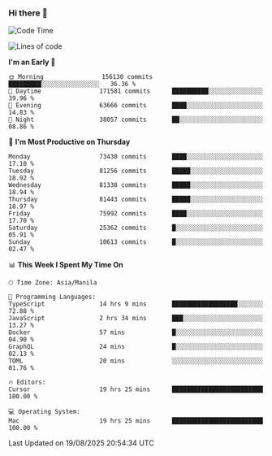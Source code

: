 ### Hi there 👋

<!--START_SECTION:waka-->
![Code Time](http://img.shields.io/badge/Code%20Time-6%2C197%20hrs%204%20mins-blue)

![Lines of code](https://img.shields.io/badge/From%20Hello%20World%20I%27ve%20Written-146.0%20million%20lines%20of%20code-blue)

**I'm an Early 🐤** 

```text
🌞 Morning                156130 commits      █████████░░░░░░░░░░░░░░░░   36.36 % 
🌆 Daytime                171581 commits      ██████████░░░░░░░░░░░░░░░   39.96 % 
🌃 Evening                63666 commits       ████░░░░░░░░░░░░░░░░░░░░░   14.83 % 
🌙 Night                  38057 commits       ██░░░░░░░░░░░░░░░░░░░░░░░   08.86 % 
```
📅 **I'm Most Productive on Thursday** 

```text
Monday                   73430 commits       ████░░░░░░░░░░░░░░░░░░░░░   17.10 % 
Tuesday                  81256 commits       █████░░░░░░░░░░░░░░░░░░░░   18.92 % 
Wednesday                81338 commits       █████░░░░░░░░░░░░░░░░░░░░   18.94 % 
Thursday                 81443 commits       █████░░░░░░░░░░░░░░░░░░░░   18.97 % 
Friday                   75992 commits       ████░░░░░░░░░░░░░░░░░░░░░   17.70 % 
Saturday                 25362 commits       █░░░░░░░░░░░░░░░░░░░░░░░░   05.91 % 
Sunday                   10613 commits       █░░░░░░░░░░░░░░░░░░░░░░░░   02.47 % 
```


📊 **This Week I Spent My Time On** 

```text
🕑︎ Time Zone: Asia/Manila

💬 Programming Languages: 
TypeScript               14 hrs 9 mins       ██████████████████░░░░░░░   72.88 % 
JavaScript               2 hrs 34 mins       ███░░░░░░░░░░░░░░░░░░░░░░   13.27 % 
Docker                   57 mins             █░░░░░░░░░░░░░░░░░░░░░░░░   04.90 % 
GraphQL                  24 mins             █░░░░░░░░░░░░░░░░░░░░░░░░   02.13 % 
TOML                     20 mins             ░░░░░░░░░░░░░░░░░░░░░░░░░   01.76 % 

🔥 Editors: 
Cursor                   19 hrs 25 mins      █████████████████████████   100.00 % 

💻 Operating System: 
Mac                      19 hrs 25 mins      █████████████████████████   100.00 % 
```


 Last Updated on 19/08/2025 20:54:34 UTC
<!--END_SECTION:waka-->


<!--
**rad182/rad182** is a ✨ _special_ ✨ repository because its `README.md` (this file) appears on your GitHub profile.

Here are some ideas to get you started:

- 🔭 I’m currently working on ...
- 🌱 I’m currently learning ...
- 👯 I’m looking to collaborate on ...
- 🤔 I’m looking for help with ...
- 💬 Ask me about ...
- 📫 How to reach me: ...
- 😄 Pronouns: ...
- ⚡ Fun fact: ...
-->
